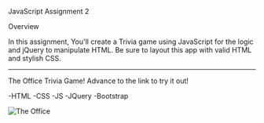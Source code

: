 JavaScript Assignment 2


Overview

In this assignment, You'll create a Trivia game using JavaScript for the logic and jQuery to manipulate HTML. Be sure to layout this app with valid HTML and stylish CSS.
_______________________________________________________________
The Office Trivia Game! Advance to the link to try it out!

-HTML
-CSS
-JS
-JQuery
-Bootstrap

![The Office](https://i.postimg.cc/fbNR34S6/Office.png)
